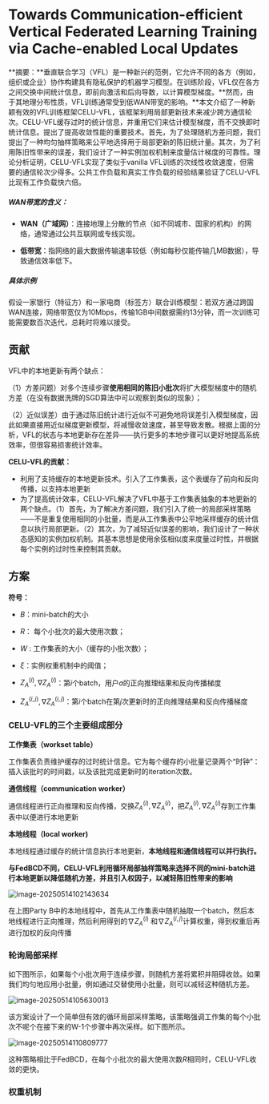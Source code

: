 # Towards Communication-efficient Vertical Federated Learning Training via Cache-enabled Local Updates

**摘要：**垂直联合学习（VFL）是一种新兴的范例，它允许不同的各方（例如，组织或企业）协作构建具有隐私保护的机器学习模型。在训练阶段，VFL仅在各方之间交换中间统计信息，即前向激活和后向导数，以计算模型梯度。**然而，由于其地理分布性质，VFL训练通常受到低WAN带宽的影响。**本文介绍了一种新颖有效的VFL训练框架CELU-VFL，该框架利用局部更新技术来减少跨方通信轮次。CELU-VFL缓存过时的统计信息，并重用它们来估计模型梯度，而不交换即时统计信息。提出了提高收敛性能的重要技术。首先，为了处理随机方差问题，我们提出了一种均匀抽样策略来公平地选择用于局部更新的陈旧统计量。其次，为了利用陈旧性带来的误差，我们设计了一种实例加权机制来度量估计梯度的可靠性。理论分析证明，CELU-VFL实现了类似于vanilla VFL训练的次线性收敛速度，但需要的通信轮次少得多。公共工作负载和真实工作负载的经验结果验证了CELU-VFL比现有工作负载快六倍。

##### **WAN带宽的含义**：

- **WAN（广域网）**：连接地理上分散的节点（如不同城市、国家的机构）的网络，通常通过公共互联网或专线实现。

- **低带宽**：指网络的最大数据传输速率较低（例如每秒仅能传输几MB数据），导致通信效率低下。

##### **具体示例**

假设一家银行（特征方）和一家电商（标签方）联合训练模型：若双方通过跨国WAN连接，网络带宽仅为10Mbps，传输1GB中间数据需约13分钟，而一次训练可能需要数百次迭代，总耗时将难以接受。



## 贡献

VFL中的本地更新有两个缺点：

（1）方差问题）对多个连续步骤**使用相同的陈旧小批次**将扩大模型梯度中的随机方差（在没有数据洗牌的SGD算法中可以观察到类似的现象）；

（2）近似误差）由于通过陈旧统计进行近似不可避免地将误差引入模型梯度，因此如果直接用近似梯度更新模型，将减慢收敛速度，甚至导致发散。根据上面的分析，VFL的状态与本地更新存在差异——执行更多的本地步骤可以更好地提高系统效率，但很容易损害统计效率。



**CELU-VFL的贡献：**

- 利用了支持缓存的本地更新技术。引入了工作集表，这个表缓存了前向和反向传播，以支持本地更新
- 为了提高统计效率，CELU-VFL解决了VFL中基于工作集表抽象的本地更新的两个缺点。（1）首先，为了解决方差问题，我们引入了统一的局部采样策略——不是重复使用相同的小批量，而是从工作集表中公平地采样缓存的统计信息以执行局部更新。（2）其次，为了减轻近似误差的影响，我们设计了一种状态感知的实例加权机制。其基本思想是使用余弦相似度来度量过时性，并根据每个实例的过时性来控制其贡献。





## 方案

**符号：**

- $B$：mini-batch的大小
- $R$： 每个小批次的最大使用次数；
- $W$ : 工作集表的大小（缓存的小批次数）；
- $\xi$：实例权重机制中的阈值；
- $Z_A^{(i)},\nabla Z_A^{(i)}$：第$i$个batch，用户$a$的正向推理结果和反向传播梯度

- $Z_A^{(i,j)},\nabla Z_A^{(i,j)}$：第$i$个batch在第$j$次更新时的正向推理结果和反向传播梯度

  

### CELU-VFL的三个主要组成部分

**工作集表（workset table）**

工作集表负责维护缓存的过时统计信息。它为每个缓存的小批量记录两个“时钟”：插入该批时的时间戳，以及该批完成更新时的iteration次数。



**通信线程（communication worker）**

通信线程进行正向推理和反向传播，交换$Z_A^{(i)},\nabla Z_A^{(i)}$，把$Z_A^{(i)},\nabla Z_A^{(i)}$存到工作集表中以便进行本地更新



**本地线程（local worker)**

本地线程通过缓存的统计信息执行本地更新，**本地线程和通信线程可以并行执行。**



**与FedBCD不同，CELU-VFL利用循环局部抽样策略来选择不同的mini-batch进行本地更新以降低随机方差，并且引入权因子，以减轻陈旧性带来的影响**

![image-20250514102143634](E:\论文\论文阅读笔记\My_Paper-Reading-Notes\纵向联邦\CRLU-VFL\CELU-VFL.assets\image-20250514102143634.png)

 在上图Party B中的本地线程中，首先从工作集表中随机抽取一个batch，然后本地线程进行正向推理，然后利用得到的$\nabla Z_A^{(i)}$
和$\nabla Z_A^{(i,j)}$计算权重，得到权重后再进行加权的反向传播





### 轮询局部采样

如下图所示，如果每个小批次用于连续步骤，则随机方差将累积并阻碍收敛。如果我们均匀地应用小批量，例如通过交替使用小批量，则可以减轻这种随机方差。

<img src="E:\论文\论文阅读笔记\My_Paper-Reading-Notes\纵向联邦\CRLU-VFL\CELU-VFL.assets\image-20250514105630013.png" alt="image-20250514105630013"  />

该方案设计了一个简单但有效的循环局部采样策略，该策略强调工作集的每个小批次不呢个在接下来的W-1个步骤中再次采样。如下图所示。

![image-20250514110809777](E:\论文\论文阅读笔记\My_Paper-Reading-Notes\纵向联邦\CRLU-VFL\CELU-VFL.assets\image-20250514110809777.png)

这种策略相比于FedBCD，在每个小批次的最大使用次数$R$相同时，CELU-VFL收敛的更快。



### 权重机制

